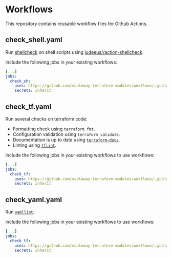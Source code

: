# Workflows

This repository contains reusable workflow files for Github Actions.

## check_shell.yaml

Run [shellcheck](https://www.shellcheck.net/) on shell scripts using [ludeeus//action-shellcheck](https://github.com/ludeeus/action-shellcheck).

Include the following jobs in your existing workflows:
```yaml
[...]
jobs:
  check_sh:
    uses: https://github.com/scaleway-terraform-modules/wokflows/.github/workflows/check_shell.yaml
    secrets: inherit
```

## check_tf.yaml

Run several checks on terraform code:
* Formatting check using `terraform fmt`.
* Configuration validation using `terraform validate`.
* Documentation is up to date using [`terraform-docs`](https://terraform-docs.io/).
* Linting using [`tflint`](https://github.com/terraform-linters/tflint).

Include the following jobs in your existing workflows to use workflows:
```yaml
[...]
jobs:
  check_tf:
    uses: https://github.com/scaleway-terraform-modules/wokflows/.github/workflows/check_tf.yaml
    secrets: inherit
```

## check_yaml.yaml

Run [`yamllint`](https://www.yamllint.com/).

Include the following jobs in your existing workflows to use workflows:
```yaml
[...]
jobs:
  check_tf:
    uses: https://github.com/scaleway-terraform-modules/wokflows/.github/workflows/check_yaml.yaml
    secrets: inherit
```

